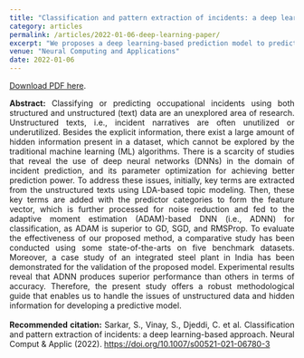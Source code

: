 ```yaml
---
title: "Classification and pattern extraction of incidents: a deep learning-based approach"
category: articles
permalink: /articles/2022-01-06-deep-learning-paper/
excerpt: "We proposes a deep learning-based prediction model to predict the incident outcomes using the hidden information underlying the data."
venue: "Neural Computing and Applications"
date: 2022-01-06
---
```


<a href="https://link.springer.com/article/10.1007%2Fs00521-021-06780-3">Download PDF here</a>.

<div style="text-align: justify"> 

<b>Abstract:</b> Classifying or predicting occupational incidents using both structured and unstructured (text) data are an unexplored area of research. Unstructured texts, i.e., incident narratives are often unutilized or underutilized. Besides the explicit information, there exist a large amount of hidden information present in a dataset, which cannot be explored by the traditional machine learning (ML) algorithms. There is a scarcity of studies that reveal the use of deep neural networks (DNNs) in the domain of incident prediction, and its parameter optimization for achieving better prediction power. To address these issues, initially, key terms are extracted from the unstructured texts using LDA-based topic modeling. Then, these key terms are added with the predictor categories to form the feature vector, which is further processed for noise reduction and fed to the adaptive moment estimation (ADAM)-based DNN (i.e., ADNN) for classification, as ADAM is superior to GD, SGD, and RMSProp. To evaluate the effectiveness of our proposed method, a comparative study has been conducted using some state-of-the-arts on five benchmark datasets. Moreover, a case study of an integrated steel plant in India has been demonstrated for the validation of the proposed model. Experimental results reveal that ADNN produces superior performance than others in terms of accuracy. Therefore, the present study offers a robust methodological guide that enables us to handle the issues of unstructured data and hidden information for developing a predictive model.<br />
<br />
<b>Recommended citation:</b> Sarkar, S., Vinay, S., Djeddi, C. et al. Classification and pattern extraction of incidents: a deep learning-based approach. Neural Comput & Applic (2022). https://doi.org/10.1007/s00521-021-06780-3
</div>
